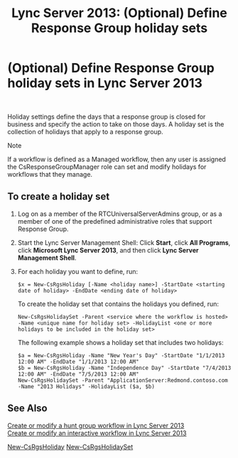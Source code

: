 ﻿---
title: 'Lync Server 2013: (Optional) Define Response Group holiday sets'
TOCTitle: (Optional) Define Response Group holiday sets
ms:assetid: 56c37b3b-6517-49b9-86b7-ae48cc349119
ms:mtpsurl: https://technet.microsoft.com/en-us/library/JJ688063(v=OCS.15)
ms:contentKeyID: 49733657
ms.date: 07/23/2014
mtps_version: v=OCS.15
---

# (Optional) Define Response Group holiday sets in Lync Server 2013

 


Holiday settings define the days that a response group is closed for business and specify the action to take on those days. A holiday set is the collection of holidays that apply to a response group.


> [!NOTE]
> If a workflow is defined as a Managed workflow, then any user is assigned the CsResponseGroupManager role can set and modify holidays for workflows that they manage.



## To create a holiday set

1.  Log on as a member of the RTCUniversalServerAdmins group, or as a member of one of the predefined administrative roles that support Response Group.

2.  Start the Lync Server Management Shell: Click **Start**, click **All Programs**, click **Microsoft Lync Server 2013**, and then click **Lync Server Management Shell**.

3.  For each holiday you want to define, run:
    
        $x = New-CsRgsHoliday [-Name <holiday name>] -StartDate <starting date of holiday> -EndDate <ending date of holiday>
    
    To create the holiday set that contains the holidays you defined, run:
    
        New-CsRgsHolidaySet -Parent <service where the workflow is hosted> -Name <unique name for holiday set> -HolidayList <one or more holidays to be included in the holiday set>
    
    The following example shows a holiday set that includes two holidays:
    
        $a = New-CsRgsHoliday -Name "New Year's Day" -StartDate "1/1/2013 12:00 AM" -EndDate "1/1/2013 12:00 AM" 
        $b = New-CsRgsHoliday -Name "Independence Day" -StartDate "7/4/2013 12:00 AM" -EndDate "7/5/2013 12:00 AM" 
        New-CsRgsHolidaySet -Parent "ApplicationServer:Redmond.contoso.com -Name "2013 Holidays" -HolidayList ($a, $b)

## See Also


[Create or modify a hunt group workflow in Lync Server 2013](lync-server-2013-create-or-modify-a-hunt-group-workflow.md)  
[Create or modify an interactive workflow in Lync Server 2013](lync-server-2013-create-or-modify-an-interactive-workflow.md)  


[New-CsRgsHoliday](https://technet.microsoft.com/en-us/library/gg398075\(v=ocs.15\))  
[New-CsRgsHolidaySet](https://technet.microsoft.com/en-us/library/gg398403\(v=ocs.15\))

